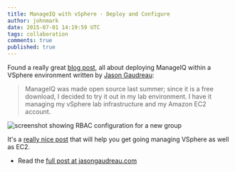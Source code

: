 ```yaml
---
title: ManageIQ with vSphere - Deploy and Configure
author: johnmark
date: 2015-07-01 14:19:59 UTC
tags: collaboration
comments: true
published: true
---
```


Found a really great [blog post](http://www.jasongaudreau.com/2015/06/manageiq-with-vsphere-deploy-and.html), all about deploying ManageIQ within a VSphere environment written by [Jason Gaudreau](http://www.jasongaudreau.com/p/about.html):

> ManageIQ was made open source last summer; since it is a free download, I decided to try it out in my lab environment. I have it managing my vSphere lab infrastructure and my Amazon EC2 account.

![screenshot showing RBAC configuration for a new group](http://4.bp.blogspot.com/-D-TmGZjl6qA/VZK0rbmBfOI/AAAAAAAADSU/cGV2f3kJTM0/s640/Screen%2BShot%2B2015-06-30%2Bat%2B11.21.58%2BAM.png)

It's a [really nice post](http://www.jasongaudreau.com/2015/06/manageiq-with-vsphere-deploy-and.html) that will help you get going managing VSphere as well as EC2. 

* Read the [full post at jasongaudreau.com](http://www.jasongaudreau.com/2015/06/manageiq-with-vsphere-deploy-and.html)

